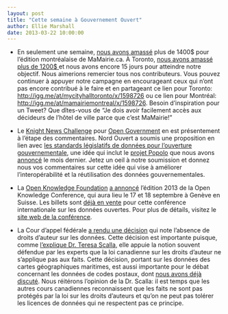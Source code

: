 ```yaml
---
layout: post
title: "Cette semaine à Gouvernement Ouvert"
author: Ellie Marshall
date: 2013-03-22 10:00:00
---
```

- En seulement une semaine, [nous avons amassé](http://igg.me/at/mamairiemontreal/x/1598726) plus de 1400$ pour l’édition montréalaise de MaMairie.ca. À Toronto, [nous avons amassé plus de 1200$ ](http://igg.me/at/mycityhalltoronto/x/1598726) et nous avons encore 15 jours pour atteindre notre objectif. Nous aimerions remercier tous nos contributeurs. Vous pouvez continuer à appuyer notre campagne en encourageant ceux qui n’ont pas encore contribué à le faire et en partageant ce lien pour Toronto: http://igg.me/at/mycityhalltoronto/x/1598726 ou ce lien pour Montréal: http://igg.me/at/mamairiemontreal/x/1598726. Besoin d’inspiration pour un Tweet? Que dîtes-vous de “Je dois avoir facilement accès aux décideurs de l’hôtel de ville parce que c’est MaMairie!”

- Le [Knight News Challenge](https://www.newschallenge.org/) pour [Open Government](https://www.newschallenge.org/open/open-government/applause-feedback/) en est présentement à l’étape des commentaires. Nord Ouvert a soumis une proposition en lien avec [les standards législatifs de données pour l’ouverture gouvernementale](https://www.newschallenge.org/open/open-government/submission/legislative-open-government-data-standards/), une idée qui inclut le [projet Popolo](http://www.popoloproject.com) que nous avons [annoncé](http://blog.opennorth.ca/2013/02/21/update-on-opengovernment/) le mois dernier. Jetez un oeil à notre soumission et donnez nous vos commentaires sur cette idée qui vise à améliorer l’interopérabilité et la réutilisation des données gouvernementales.

- La [Open Knowledge Foundation](http://okfn.org) [a annoncé](http://blog.okfn.org/2013/03/21/announcing-the-open-knowledge-conference-2013-open-data-broad-deep-connected/) l’édition 2013 de la Open Knowledge Conference, qui aura lieu le 17 et 18 septembre à Genève en Suisse. Les billets sont [déjà en vente](http://okcon.org/tickets/) pour cette conférence internationale sur les données ouvertes. Pour plus de détails, visitez le [site web de la conférence](http://okcon.org/).

- La Cour d’appel fédérale [a rendu une décision](http://www.canlii.org/en/ca/fca/doc/2013/2013fca63/2013fca63.html) qui note l’absence de droits d’auteur sur les données. Cette décision est importante puisque, comme [l’explique Dr. Teresa Scalla](http://www.teresascassa.ca/index.php?option=com_k2&view=item&id=124:federal-#), elle appuie la notion souvent défendue par les experts que la loi canadienne sur les droits d’auteur ne s’applique pas aux faits. Cette décision, portant sur les données des cartes géographiques maritimes, est aussi importante pour le débat concernant les données de codes postaux, dont [nous avons déjà discuté](http://blogue.nordouvert.ca/2013/03/08/les-donnees-de-code-postaux-maintenant/). Nous réitérons l’opinion de la Dr. Scalla: il est temps que les autres cours canadiennes reconnaissent que les faits ne sont pas protégés par la loi sur les droits d’auteurs et qu’on ne peut pas tolérer les licences de données qui ne respectent pas ce principe.
